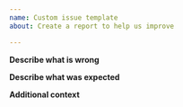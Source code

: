 ```yaml
---
name: Custom issue template
about: Create a report to help us improve

---
```


<!-- Thanks for take some time to open an issue to improve our guide -->
**Describe what is wrong**
<!-- A clear and concise description of what the bug is. -->

**Describe what was expected**
<!-- A clear and concise description of what you expected to happen. -->

**Additional context**
<!-- Add any other context about the problem here. -->
